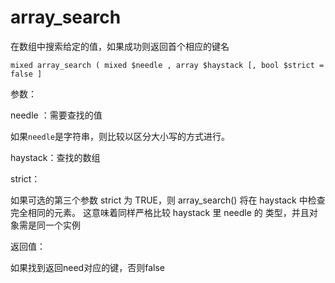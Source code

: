 # array\_search

在数组中搜索给定的值，如果成功则返回首个相应的键名

```
mixed array_search ( mixed $needle , array $haystack [, bool $strict = false ]
```

参数：

needle ：需要查找的值

如果`needle`是字符串，则比较以区分大小写的方式进行。

haystack：查找的数组

strict：

如果可选的第三个参数 strict 为 TRUE，则 array\_search\(\) 将在 haystack 中检查完全相同的元素。 这意味着同样严格比较 haystack 里 needle 的 类型，并且对象需是同一个实例

返回值：

如果找到返回need对应的键，否则false



